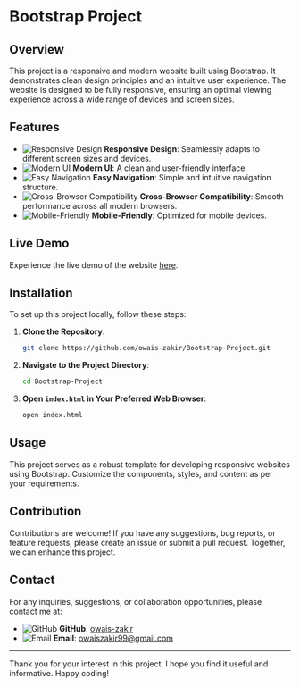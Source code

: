 # Bootstrap Project

## Overview

This project is a responsive and modern website built using Bootstrap. It demonstrates clean design principles and an intuitive user experience. The website is designed to be fully responsive, ensuring an optimal viewing experience across a wide range of devices and screen sizes.

## Features

- ![Responsive Design](https://img.icons8.com/ios-filled/20/000000/responsive.png) **Responsive Design**: Seamlessly adapts to different screen sizes and devices.
- ![Modern UI](https://img.icons8.com/ios-filled/20/000000/modern.png) **Modern UI**: A clean and user-friendly interface.
- ![Easy Navigation](https://img.icons8.com/ios-filled/20/000000/navigation.png) **Easy Navigation**: Simple and intuitive navigation structure.
- ![Cross-Browser Compatibility](https://img.icons8.com/ios-filled/20/000000/internet-explorer.png) **Cross-Browser Compatibility**: Smooth performance across all modern browsers.
- ![Mobile-Friendly](https://img.icons8.com/ios-filled/20/000000/smartphone.png) **Mobile-Friendly**: Optimized for mobile devices.

## Live Demo

Experience the live demo of the website [here](https://owais-zakir.github.io/Bootstrap-Project/).

## Installation

To set up this project locally, follow these steps:

1. **Clone the Repository**:

    ```bash
    git clone https://github.com/owais-zakir/Bootstrap-Project.git
    ```

2. **Navigate to the Project Directory**:

    ```bash
    cd Bootstrap-Project
    ```

3. **Open `index.html` in Your Preferred Web Browser**:

    ```bash
    open index.html
    ```

## Usage

This project serves as a robust template for developing responsive websites using Bootstrap. Customize the components, styles, and content as per your requirements.

## Contribution

Contributions are welcome! If you have any suggestions, bug reports, or feature requests, please create an issue or submit a pull request. Together, we can enhance this project.

## Contact

For any inquiries, suggestions, or collaboration opportunities, please contact me at:

- ![GitHub](https://img.icons8.com/ios-filled/20/000000/github.png) **GitHub**: [owais-zakir](https://github.com/owais-zakir)
- ![Email](https://img.icons8.com/ios-filled/20/000000/email.png) **Email**: [owaiszakir99@gmail.com](mailto:owaiszakir99@gmail.com)

---

Thank you for your interest in this project. I hope you find it useful and informative. Happy coding!
